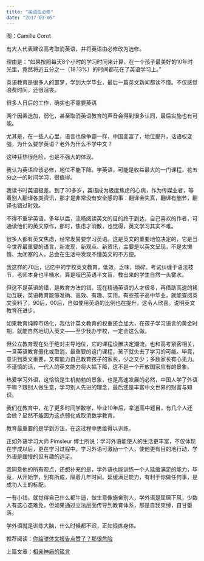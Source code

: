 ```yaml
---
title: "英语应必修"
date: "2017-03-05"
---
```


图：Camille Corot

有大人代表建议高考取消英语，并将英语由必修改为选修。

理由是：“如果按照每天8个小时的学习时间来计算，在一个孩子最美好的10年时光里，竟然将近五分之一（18.13%）的时间都花在了英语学习上。”

英语教育是很多人的噩梦，学到大学毕业，最后一篇英文新闻都读不懂。不仅感觉浪费时间，还很沮丧。

很多人日后的工作，确实也不需要英语

两个因素迭加，弱化，甚至取消英语教育的声音会得到很多认同，最后实施也有可能。

尤其是，在一些人心里，语言也像争霸一样，中国变富了，地位提升，话语权变强，为什么要学英语？老外为什么不学中文？

这种狂热很危险，也是不强大的体现。  

我认为英语应该必修，地位不能下降。学英语，可能是收益最大的一门课程，花五分之一的时间学习，很值得。

我读书时英语极差。到了30多岁，英语成为极度焦虑的心病，作为传媒业者，等着别人翻译各类资讯，那才是非常没有安全感的事：翻译会失真，翻译有删节，翻译也错过时效。

不得不重学英语。多年以后，流畅阅读英文的目的终于到达，自己喜欢的作者，可通读他们的英文原作，那时，焦虑才消散，也觉得，英文学习其实不难。

很多人都有英文焦虑，经常发誓要学习英语。这是英文的重要地位决定的，它是当今世界最重要的语言，新发现、新观点、新资讯，主要是以英文呈现，不是太懒惰、太闭塞的人，总会在生活中发现不懂英文的不方便。

我这样的70后，记忆中的学校英文教育，低效，乏味，琐碎。考试纠缠于语法枝节，老师本身也半桶水，算是哑巴英语半文盲，教出来的学生自然一头雾水。  

但这不是英语的错，是教育方法的错。现在精通英语的人才很多，再借助高速的移动互联，英语教育能够准确、高效、有趣、实用。有些孩子高中毕业，就能查阅英文资料了，90后，00后，自如使用英语的比例也在提升，这令人欣喜。说明英文教育在进步。

如果教育纯粹市场化，我估计英文教育的权重还会加大，在孩子学习语言的黄金时期，就能自然地切入英文——至少我办学校，一定会这么做。

但公立教育现在处于绝对主导地位，它的课程设置决定潮流，也和高考紧密相关，一旦英语教育弱化或取消，最重要的这门课程，孩子就失去了学习的可能。毕竟，意识到英文重要，又有能力自己教育孩子的家长，少之又少；多数家长有心无力。不谨慎的话，一代人的英文能力将大幅下降，这不是一个开放国家应有的景象。

热爱学习外语，这恰恰是生机勃勃的景象，也是高速发展的必然，中国人学了外语干嘛？跟别人做生意，学习别人先进的理念，最后还是丰富中文世界的财富与知识。

我们在教育中，花了更多时间学数学，毕业10年后，拿道高中题目，有几个人还会做？显然不能因为这点弱化或取消数学教育。

教育最重要的是学到方法，在这过程中思维得以训练。

正如外语学习大师 Pimsleur 博士所说：学习外语能使人的生活更丰富，不仅体现在学成以后，更在学习过程中。学习外语可激励一个人，使他更有目的地行动，学外语是缓慢的但有趣的远足。

我同意他的所有观点，还想补充的是，学外语也能训练一个人延缓满足的能力，毕竟，从开始学，到有所成，隔着几年时间。延缓满足能力，有利于你做任何事，是成功人士的标配。

一有小钱，就觉得自己什么都牛逼，做生意像施舍别人，学外语是屈居下风，少数人有这心态难免，但如果通过立法层面传导到教育体系，那是自我束缚，自甘堕落。

学外语就是训练大脑，什么时候都不迟，正如锻炼身体。

推荐阅读：[你给骈体文报告点赞了？那很危险](http://mp.weixin.qq.com/s?__biz=MjM5NDU0Mjk2MQ==&mid=2651622786&idx=1&sn=012450bb6ae503cff540a0c57a4c82b1&chksm=bd7e099c8a09808a04fac278aebb5689d0f06bb95c6e3c5f9f75f3d241cf4686817c42bad051&scene=21#wechat_redirect)

上篇文章：[相亲神庙的箴言](http://mp.weixin.qq.com/s?__biz=MjM5NDU0Mjk2MQ==&mid=2651622815&idx=1&sn=44dc4260b576635bbc6d80afc9287f13&chksm=bd7e09818a0980976c09b9afcb13e24a24c91f8f9d6ab5ab17845a903945534649039bc0e414&scene=21#wechat_redirect)
